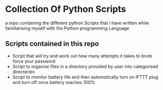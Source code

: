 # Collection Of Python Scripts
a repo containing the different python Scripts that i have written while familiarising myself with the Python programming Language

## Scripts contained in this repo
- Script that will try and work out how many attempts it takes to brute force your password
- Script to organise files in a directory provided by user into categorised directories
- Script to monitor battery life and then automatically turn on IFTTT plug and turn off once battery reaches 100%
